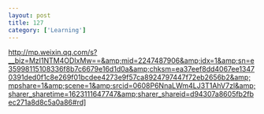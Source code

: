 ```yaml
---
layout: post
title: 127
category: ['Learning']
---
```


http://mp.weixin.qq.com/s?__biz=MzI1NTM4ODIxMw==&amp;mid=2247487906&amp;idx=1&amp;sn=e35998115108336f8b7c6679e16d1d0a&amp;chksm=ea37eef8dd4067ee13470391ded0f1c8e269f01bcdee4273e9f57ca8924797447f72eb2656b2&amp;mpshare=1&amp;scene=1&amp;srcid=0608P6NnaLWm4LJ3T1AhV7zl&amp;sharer_sharetime=1623111647747&amp;sharer_shareid=d94307a8605fb2fbec271a8d8c5a0a86#rd]


